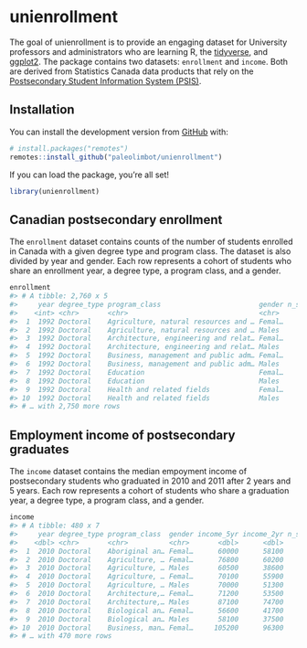 
<!-- README.md is generated from README.Rmd. Please edit that file -->

# unienrollment

<!-- badges: start -->

<!-- badges: end -->

The goal of unienrollment is to provide an engaging dataset for
University professors and administrators who are learning R, the
[tidyverse](http://tidyverse.org), and
[ggplot2](http://ggplot2.tidyverse.org/). The package contains two
datasets: `enrollment` and `income`. Both are derived from Statistics
Canada data products that rely on the [Postsecondary Student Information
System
(PSIS)](http://www23.statcan.gc.ca/imdb/p2SV.pl?Function=getSurvey&SDDS=5017).

## Installation

You can install the development version from
[GitHub](https://github.com/) with:

``` r
# install.packages("remotes")
remotes::install_github("paleolimbot/unienrollment")
```

If you can load the package, you’re all set\!

``` r
library(unienrollment)
```

## Canadian postsecondary enrollment

The `enrollment` dataset contains counts of the number of students
enrolled in Canada with a given degree type and program class. The
dataset is also divided by year and gender. Each row represents a cohort
of students who share an enrollment year, a degree type, a program
class, and a gender.

``` r
enrollment
#> # A tibble: 2,760 x 5
#>     year degree_type program_class                        gender n_students
#>    <int> <chr>       <chr>                                <chr>       <dbl>
#>  1  1992 Doctoral    Agriculture, natural resources and … Femal…        234
#>  2  1992 Doctoral    Agriculture, natural resources and … Males         633
#>  3  1992 Doctoral    Architecture, engineering and relat… Femal…        372
#>  4  1992 Doctoral    Architecture, engineering and relat… Males        3210
#>  5  1992 Doctoral    Business, management and public adm… Femal…        216
#>  6  1992 Doctoral    Business, management and public adm… Males         441
#>  7  1992 Doctoral    Education                            Femal…       1476
#>  8  1992 Doctoral    Education                            Males         963
#>  9  1992 Doctoral    Health and related fields            Femal…        555
#> 10  1992 Doctoral    Health and related fields            Males         675
#> # … with 2,750 more rows
```

## Employment income of postsecondary graduates

The `income` dataset contains the median empoyment income of
postsecondary students who graduated in 2010 and 2011 after 2 years and
5 years. Each row represents a cohort of students who share a graduation
year, a degree type, a program class, and a gender.

``` r
income
#> # A tibble: 480 x 7
#>     year degree_type program_class  gender income_5yr income_2yr n_students
#>    <dbl> <chr>       <chr>          <chr>       <dbl>      <dbl>      <dbl>
#>  1  2010 Doctoral    Aboriginal an… Femal…      60000      58100         30
#>  2  2010 Doctoral    Agriculture, … Femal…      76800      60200         20
#>  3  2010 Doctoral    Agriculture, … Males       60500      38600         30
#>  4  2010 Doctoral    Agriculture, … Femal…      70100      55900         50
#>  5  2010 Doctoral    Agriculture, … Males       70000      51300         60
#>  6  2010 Doctoral    Architecture,… Femal…      71200      53500        145
#>  7  2010 Doctoral    Architecture,… Males       87100      74700        510
#>  8  2010 Doctoral    Biological an… Femal…      56600      41700        275
#>  9  2010 Doctoral    Biological an… Males       58100      37500        225
#> 10  2010 Doctoral    Business, man… Femal…     105200      96300         60
#> # … with 470 more rows
```

